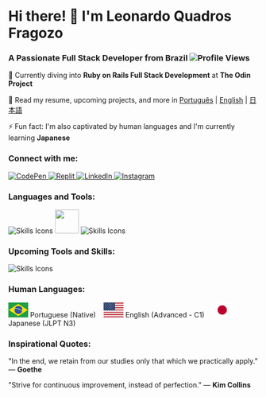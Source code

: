 <div style="text-align: left;">
  <h1>Hi there! 👋 I'm Leonardo Quadros Fragozo</h1>
  <h3>A Passionate Full Stack Developer from Brazil
    <img src="https://komarev.com/ghpvc/?username=fragozoleonardo&label=Profile%20views&color=0e75b6&style=flat" alt="Profile Views" />
  </h3>
  <p>🌱 Currently diving into <strong>Ruby on Rails Full Stack Development</strong> at <strong>The Odin Project</strong></p>
  <p>📄 Read my resume, upcoming projects, and more in <a href="https://flowcv.com/resume/lgihjnqlig">Português</a> | <a href="https://flowcv.com/resume/i9see6w58l">English</a> | <a href="https://flowcv.com/resume/69h8pu2hpt">日本語</a></p>
  <p>⚡ Fun fact: I'm also captivated by human languages and I'm currently learning <strong>Japanese</strong></p>
  <h3>Connect with me:</h3>
  <p>
    <a href="https://codepen.io/fragozoleo" target="_blank">
      <img src="https://skillicons.dev/icons?i=codepen" alt="CodePen" width="48" height="48" />
    </a>
    <a href="https://replit.com/@FragozoLeonardo" target="_blank">
      <img src="https://skillicons.dev/icons?i=replit" alt="Replit" width="48" height="48" />
    </a>
    <a href="https://linkedin.com/in/leonardo-fragozo" target="_blank">
      <img src="https://skillicons.dev/icons?i=linkedin" alt="LinkedIn" width="48" height="48" />
    </a>
    <a href="https://www.instagram.com/fragozo.leo/" target="_blank">
      <img src="https://skillicons.dev/icons?i=instagram" alt="Instagram" width="48" height="48" />
    </a>
  </p>
  <h3>Languages and Tools:</h3>
  <div>
    <img src="https://skillicons.dev/icons?i=linux,git,html,css,js,react,jest,ruby,rails" alt="Skills Icons" />
    <img src="https://www.svgrepo.com/show/374053/rspec.svg" width="48" height="48" />
    <img src="https://skillicons.dev/icons?i=postgres" alt="Skills Icons" />
  </div>
  <h3>Upcoming Tools and Skills:</h3>
  <img src="https://skillicons.dev/icons?i=docker,postman,bootstrap,tailwind,ts,vue,mongodb,redis" alt="Skills Icons" />
  <h3>Human Languages:</h3>
  <p>
    <img src="https://github.com/lipis/flag-icons/blob/main/flags/4x3/br.svg" alt="Brazil Flag" width="40" height="30" /> Portuguese (Native) &nbsp;&nbsp;
    <img src="https://github.com/lipis/flag-icons/blob/main/flags/4x3/us.svg" alt="USA Flag" width="40" height="30" /> English (Advanced - C1) &nbsp;&nbsp;
    <img src="https://github.com/lipis/flag-icons/blob/main/flags/4x3/jp.svg" alt="Japan Flag" width="40" height="30" /> Japanese (JLPT N3)
  </p>
  <h3>Inspirational Quotes:</h3>
  <p>"In the end, we retain from our studies only that which we practically apply." — <strong>Goethe</strong></p>
  <p>"Strive for continuous improvement, instead of perfection." — <strong>Kim Collins</strong></p>
</div>
